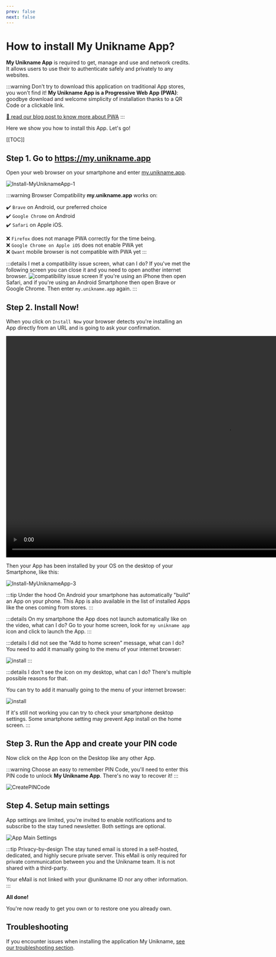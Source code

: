 ```yaml
---
prev: false
next: false
---
```


# How to install My Unikname App?

**My Unikname App** is required to get, manage and use <unid/> and network credits. It allows users to use their <unid/> to authenticate safely and privately to any websites. 

:::warning
Don’t try to download this application on traditional App stores, you won’t find it! **My Unikname App is a Progressive Web App (PWA)**: goodbye download and welcome simplicity of installation thanks to a QR Code or a clickable link.

[:mag_right: read our blog post to know more about PWA](https://www.unikname.com/en/2020/09/pwa-progressive-web-app-next-generation-applications/)
:::

Here we show you how to install this App. Let's go!

[[TOC]]

<hseparator/>

## Step 1. Go to https://my.unikname.app

Open your web browser on your smartphone and enter [my.unikname.app](https://my.unikname.app/).

<hpicture caption="Installing My Unikname App" noshadow>![Install-MyUniknameApp-1](./images/mun-install1.png)</hpicture>

:::warning Browser Compatibility
**my.unikname.app** works on: 

:heavy_check_mark: ``Brave`` on Android, our preferred choice  
:heavy_check_mark: ``Google Chrome`` on Android   
:heavy_check_mark: ``Safari`` on Apple iOS.  

:x: ``Firefox`` does not manage PWA correctly for the time being.  
:x: ``Google Chrome on Apple iOS`` does not enable PWA yet  
:x: ``Qwant`` mobile browser is not compatible with PWA yet
:::

:::details I met a compatibility issue screen, what can I do?
If you've met the following screen you can close it and you need to open another internet browser. 
<hpicture noshadow>![compatibility issue screen](./images/compatibilityissuescreen.png)</hpicture>
If you're using an iPhone then open Safari, and if you're using an Android Smartphone then open Brave or Google Chrome. Then enter `my.unikname.app` again.
:::

## Step 2. Install Now!

When you click on `Install Now` your browser detects you're installing an App directly from an URL and is going to ask your confirmation.

<hpicture caption="Install example on a xaomi Red note8, with Chrome">
<video height="600" controls>
  <source src="./images/mun-installnow.mp4" type="video/mp4">
  <hpicture caption="Successful Install Page" >![Install-MyUniknameApp-2](./images/mun-install2.png)</hpicture>
</video>
</hpicture>

Then your App has been installed by your OS on the desktop of your Smartphone, like this:

<hpicture caption="My Unikname Icon between Brave and ProtonMail, on my Android" noshadow>![Install-MyUniknameApp-3](./images/mun-install3.png)</hpicture>

:::tip Under the hood
On Android your smartphone has automatically "build" an App on your phone. This App is also available in the list of installed Apps like the ones coming from stores.
:::

:::details On my smartphone the App does not launch automatically like on the video, what can I do?
Go to your home screen, look for `my unikname app` icon and click to launch the App.
:::

:::details I did not see the "Add to home screen" message, what can I do?
You need to add it manually going to the menu of your internet browser:

![install](./images/addtohomescreen-manually.png)
:::

:::details I don't see the icon on my desktop, what can I do?
There's multiple possible reasons for that. 

You can try to add it manually going to the menu of your internet browser:

![install](./images/addtohomescreen-manually.png)

If it's still not working you can try to check your smartphone desktop settings. Some smartphone setting may prevent App install on the home screen.
:::

## Step 3. Run the App and create your PIN code

Now click on the App Icon on the Desktop like any other App. 

:::warning
Choose an easy to remember PIN Code, you'll need to enter this PIN code to unlock **My Unikname App**. There's no way to recover it!
:::

<hpicture caption="Defining a PIN code">![CreatePINCode](./images/createpincode.png)</hpicture>

## Step 4. Setup main settings

App settings are limited, you're invited to enable notifications and to subscribe to the stay tuned newsletter. Both settings are optional.

<hpicture caption="App Main Settings" noshadow>![App Main Settings](./images/mun-install4.png)</hpicture>

:::tip Privacy-by-design
The stay tuned email is stored in a self-hosted, dedicated, and highly secure private server. This eMail is only required for private communication between you and the Unikname team. It is not shared with a third-party. 

Your eMail is not linked with your @unikname ID nor any other information.
:::

**All done!** 

You're now ready to get you own <unid/> or to restore one you already own.

## Troubleshooting

If you encounter issues when installing the application My Unikname, [see our troubleshooting section](/2-unikname-id/troubleshooting/my-unikname-installation-troubleshooting).
